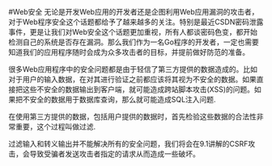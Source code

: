 #Web安全
无论是开发Web应用的开发者还是企图利用Web应用漏洞的攻击者，对于Web程序安全这个话题都给予了越来越多的关注。特别是最近CSDN密码泄露事件，更是让我们对Web安全这个话题更加重视，所有人都谈密码色变，都开始检测自己的系统是否存在漏洞。那么我们作为一名Go程序的开发者，一定也需要知道我们的应用程序随时会成为众多攻击者的目标，并提前做好防范的准备。

很多Web应用程序中的安全问题都是由于轻信了第三方提供的数据造成的。比如对于用户的输入数据，在对其进行验证之前都应该将其视为不安全的数据。如果直接把这些不安全的数据输出到客户端，就可能造成跨站脚本攻击(XSS)的问题。如果把不安全的数据用于数据库查询，那么就可能造成SQL注入问题.

在使用第三方提供的数据，包括用户提供的数据时，首先检验这些数据的合法性非常重要，这个过程叫做过滤.

过滤输入和转义输出并不能解决所有的安全问题，我们将会在9.1讲解的CSRF攻击，会导致受骗者发送攻击者指定的请求从而造成一些破坏。